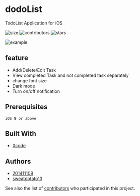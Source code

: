 # dodoList

TodoList Application for iOS

![size](https://img.shields.io/github/repo-size/sweatpotato13/Swift_Project)
![contributors](https://img.shields.io/github/contributors/sweatpotato13/Swift_Project)
![stars](https://img.shields.io/github/stars/sweatpotato13/Swift_Project?style=plastic)


![example](https://i.imgur.com/7D6xQYn.png)

## feature

* Add/Delete/Edit Task
* View completed Task and not completed task separately
* change font size
* Dark mode
* Turn on/off notification

## Prerequisites

```
iOS 8 or above
```

## Built With

* [Xcode](https://developer.apple.com/kr/xcode/)

## Authors

* [201411108](https://github.com/201411108)
* [sweatpotato13](https://github.com/sweatpotato13)


See also the list of [contributors](https://github.com/sweatpotato13/Swift_Project/graphs/contributors) who participated in this project.
